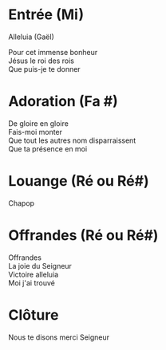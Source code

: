 # Entrée  (Mi)  
Alleluia (Gaël)  
  
Pour cet immense bonheur    
Jésus le roi des rois    
Que puis-je te donner    
    
# Adoration (Fa #)  
De gloire en gloire  
Fais-moi monter  
Que tout les autres nom disparraissent  
Que ta présence en moi  
  
# Louange  (Ré ou Ré#)  
Chapop  
    
# Offrandes  (Ré ou Ré#)  
Offrandes  
La joie du Seigneur  
Victoire alleluia  
Moi j'ai trouvé  
    
# Clôture    
Nous te disons merci Seigneur    
